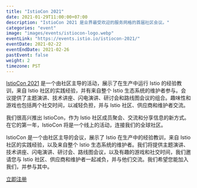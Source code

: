 ```yaml
---
title: "IstioCon 2021"
date: 2021-01-29T11:00:00+07:00
description: "IstioCon 2021 是业界最受欢迎的服务网格的首届社区会议。"
categories: "event"
image: "images/events/istiocon-logo.webp"
eventLink: "https://events.istio.io/istiocon-2021/"
eventDate: 2021-02-22
eventEndDate: 2021-02-26
pastEvent: false
weight: 2
timezone: PST
---
```


[IstioCon 2021](https://events.istio.io/istiocon-2021/) 是一个由社区主导的活动，展示了在生产中运行 Istio 的经验教训，来自 Istio 社区的实践经验，并有来自整个 Istio 生态系统的维护者参与。会议提供了主题演讲、技术讲座、闪电演讲、研讨会和路线图会议的组合。趣味性和游戏也包括两个社交时间，以减轻负担，并与 Istio 社区、供应商和维护者交流。

我们很高兴推出 IstioCon，作为 Istio 社区成员聚会、交流和分享信息的新方式。在它的第一年，IstioCon 将是一个线上的活动，连接我们的全球社区。

IstioCon 是一个由社区主导的会议，展示了 Istio 在生产中的经验教训，来自 Istio 社区的实践经验，以及来自整个 Istio 生态系统的维护者。我们将提供主题演讲、技术讲座、闪电演讲、研讨会、路线图会议，以及有趣的游戏和社交时间，我们邀请您与 Istio 社区、供应商和维护者一起减负，并与他们交流。我们希望您能加入我们，并参与其中。

[立即注册](https://events.istio.io/istiocon-2021/)